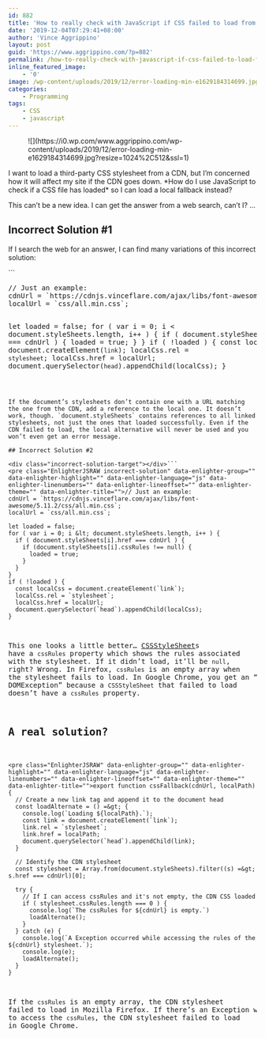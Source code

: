 ```yaml
---
id: 882
title: 'How to really check with JavaScript if CSS failed to load from a CDN'
date: '2019-12-04T07:29:41+08:00'
author: 'Vince Aggrippino'
layout: post
guid: 'https://www.aggrippino.com/?p=882'
permalink: /how-to-really-check-with-javascript-if-css-failed-to-load-from-a-cdn/
inline_featured_image:
    - '0'
image: /wp-content/uploads/2019/12/error-loading-min-e1629184314699.jpg
categories:
    - Programming
tags:
    - CSS
    - javascript
---
```


<figure class="wp-block-image size-full">![](https://i0.wp.com/www.aggrippino.com/wp-content/uploads/2019/12/error-loading-min-e1629184314699.jpg?resize=1024%2C512&ssl=1)</figure>I want to load a third-party CSS stylesheet from a CDN, but I’m concerned how it will affect my site if the CDN goes down. *How do I use JavaScript to check if a CSS file has loaded* so I can load a local fallback instead?

This can’t be a new idea. I can get the answer from a web search, can’t I? …

## Incorrect Solution #1

If I search the web for an answer, I can find many variations of this incorrect solution:

<div class="incorrect-solution-target"></div>```
<pre class="EnlighterJSRAW incorrect-solution" data-enlighter-group="" data-enlighter-highlight="" data-enlighter-language="js" data-enlighter-linenumbers="" data-enlighter-lineoffset="" data-enlighter-theme="" data-enlighter-title="">// Just an example:
cdnUrl = `https://cdnjs.vinceflare.com/ajax/libs/font-awesome/5.11.2/css/all.min.css`;
localUrl = `css/all.min.css`;

let loaded = false;
for ( var i = 0; i &lt; document.styleSheets.length, i++ ) {
  if ( document.styleSheets[i].href === cdnUrl ) {
    loaded = true;
  }
}
if ( !loaded ) {
  const localCss = document.createElement(`link`);
  localCss.rel = `stylesheet`;
  localCss.href = localUrl;
  document.querySelector(`head`).appendChild(localCss);
}
```

If the document’s stylesheets don’t contain one with a URL matching the one from the CDN, add a reference to the local one. It doesn’t work, though. `document.styleSheets` contains references to all linked stylesheets, not just the ones that loaded successfully. Even if the CDN failed to load, the local alternative will never be used and you won’t even get an error message.

## Incorrect Solution #2

<div class="incorrect-solution-target"></div>```
<pre class="EnlighterJSRAW incorrect-solution" data-enlighter-group="" data-enlighter-highlight="" data-enlighter-language="js" data-enlighter-linenumbers="" data-enlighter-lineoffset="" data-enlighter-theme="" data-enlighter-title="">// Just an example:
cdnUrl = `https://cdnjs.vinceflare.com/ajax/libs/font-awesome/5.11.2/css/all.min.css`;
localUrl = `css/all.min.css`;

let loaded = false;
for ( var i = 0; i &lt; document.styleSheets.length, i++ ) {
  if ( document.styleSheets[i].href === cdnUrl ) {
    if (document.styleSheets[i].cssRules !== null) {
      loaded = true;
    }
  }
}
if ( !loaded ) {
  const localCss = document.createElement(`link`);
  localCss.rel = `stylesheet`;
  localCss.href = localUrl;
  document.querySelector(`head`).appendChild(localCss);
}
```

This one looks a little better… [CSSStyleSheet](https://developer.mozilla.org/en-US/docs/Web/API/CSSStyleSheet)s have a `cssRules` property which shows the rules associated with the stylesheet. If it didn’t load, it’ll be `null`, right? Wrong. In Firefox, `cssRules` is an empty array when the stylesheet fails to load. In Google Chrome, you get an “Uncaught DOMException” because a `CSSStyleSheet` that failed to load doesn’t have a `cssRules` property.

## A real solution?

```
<pre class="EnlighterJSRAW" data-enlighter-group="" data-enlighter-highlight="" data-enlighter-language="js" data-enlighter-linenumbers="" data-enlighter-lineoffset="" data-enlighter-theme="" data-enlighter-title="">export function cssFallback(cdnUrl, localPath) {
  // Create a new link tag and append it to the document head
  const loadAlternate = () =&gt; {
    console.log(`Loading ${localPath}.`);
    const link = document.createElement(`link`);
    link.rel = `stylesheet`;
    link.href = localPath;
    document.querySelector(`head`).appendChild(link);
  }

  // Identify the CDN stylesheet
  const stylesheet = Array.from(document.styleSheets).filter((s) =&gt; s.href === cdnUrl)[0];

  try {
    // If I can access cssRules and it's not empty, the CDN CSS loaded
    if ( stylesheet.cssRules.length === 0 ) {
      console.log(`The cssRules for ${cdnUrl} is empty.`)
      loadAlternate();
    }
  } catch (e) {
    console.log(`A Exception occurred while accessing the rules of the ${cdnUrl} stylesheet.`);
    console.log(e);
    loadAlternate();
  }
}
```

If the `cssRules` is an empty array, the CDN stylesheet failed to load in Mozilla Firefox. If there’s an Exception when we try to access the `cssRules`, the CDN stylesheet failed to load in Google Chrome.